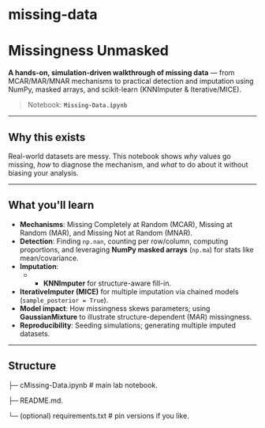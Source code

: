 # missing-data

# Missingness Unmasked

**A hands-on, simulation-driven walkthrough of missing data** — from MCAR/MAR/MNAR mechanisms to practical detection and imputation using NumPy, masked arrays, and scikit-learn (KNNImputer & Iterative/MICE).

> Notebook: **`Missing-Data.ipynb`**

---

## Why this exists
Real-world datasets are messy. This notebook shows *why* values go missing, *how* to diagnose the mechanism, and *what* to do about it without biasing your analysis.

---

## What you'll learn
- **Mechanisms**: Missing Completely at Random (MCAR), Missing at Random (MAR), and Missing Not at Random (MNAR).
- **Detection**: Finding `np.nan`, counting per row/column, computing proportions, and leveraging **NumPy masked arrays** (`np.ma`) for stats like mean/covariance.
- **Imputation**:
  - - **KNNImputer** for structure-aware fill-in.
- **IterativeImputer (MICE)** for multiple imputation via chained models (`sample_posterior = True`).
- **Model impact**: How missingness skews parameters; using **GaussianMixture** to illustrate structure-dependent (MAR) missingness.
- **Reproducibility**: Seeding simulations; generating multiple imputed datasets.

---

## Structure

├─ cMissing-Data.ipynb # main lab notebook.

├─ README.md.

└─ (optional) requirements.txt # pin versions if you like.

